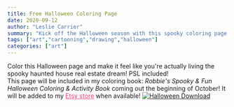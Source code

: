 ```yaml
---
title: Free Halloween Coloring Page
date: 2020-09-12
author: "Leslie Carrier"
summary: "Kick off the Halloween season with this spooky coloring page!"
tags: ["art","cartooning","drawing","halloween"] 
categories: ["art"]
---
```


Color this Halloween page and make it feel like you're actually living the spooky haunted house real estate dream! PSL included!
<br />
This page will be included in my coloring book: <em>Robbie's Spooky & Fun Halloween Coloring & Activity Book</em> coming out the beginning of October! It will be added to my <a href="https://www.etsy.com/shop/lesliecarrierart" target="_blank" style="color:#ee4280;">Etsy store</a> when available!
<a href="https://lesliecarrier.com/images/blog/halloween_download/HalloweenColoring.pdf" target="_blank"><img src="https://lesliecarrier.com/images/blog/halloween_download/HalloweenColoring_thumb" class="img-responsive img-centered" alt="Halloween Download"></a>
<br>

